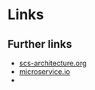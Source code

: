 # Links

## Further links

* [scs-architecture.org](https://scs-architecture.org)
* [microservice.io](https://microservices.io)
* 
